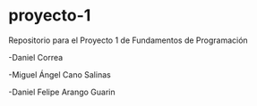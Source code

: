 # proyecto-1
 Repositorio para el Proyecto 1 de Fundamentos de Programación 

-Daniel Correa 

-Miguel Ángel Cano Salinas

-Daniel Felipe Arango Guarin

